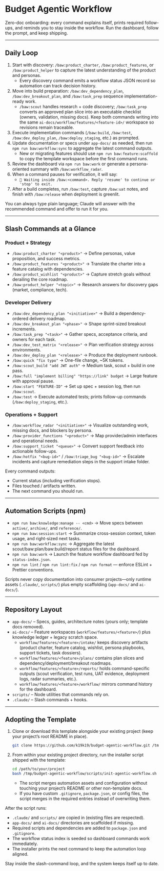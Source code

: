 # Budget Agentic Workflow

Zero-doc onboarding: every command explains itself, prints required follow-ups, and reminds you to stay inside the workflow. Run the dashboard, follow the prompt, and keep shipping.

---

## Daily Loop
1. Start with discovery: `/baw:product_charter`, `/baw:product_features`, or `/baw:product_helper` to capture the latest understanding of the product and personas.
   - Every discovery command emits a workflow status JSON record so automation can track decision history.
2. Move into build preparation: `/baw:dev_dependency_plan`, `/baw:dev_breakout_plan`, and `/baw:task_prep` sequence implementation-ready work.
   - `/baw:scout` handles research + code discovery; `/baw:task_prep` converts an approved plan slice into an executable checklist (owners, validation, missing docs). Keep both commands writing into the same `ai-docs/workflow/features/<feature-id>/` workspace so revisions remain traceable.
3. Execute implementation commands (`/baw:build`, `/baw:test`, `/baw:dev_deploy_plan`, `/baw:deploy_staging`, etc.) as prompted.
4. Update documentation or specs under `app-docs/` as needed, then run `npm run baw:workflow:sync` to aggregate the latest command outputs.
   - New or migrating features should use `npm run baw:feature:scaffold` to copy the template workspace before the first command runs.
5. Review the dashboard via `npm run baw:work` or generate a persona-oriented summary with `/baw:workflow_radar`.
6. When a command pauses for verification, it will say:
   - `🛑 Waiting inside /baw:<command>. Reply 'resume' to continue or 'stop' to exit.`
7. After a build completes, run `/baw:test`, capture `/baw:uat` notes, and finish with `/baw:release` when deployment is greenlit.

You can always type plain language; Claude will answer with the recommended command and offer to run it for you.

---

## Slash Commands at a Glance
### Product + Strategy
- `/baw:product_charter "<product>"` → Define personas, value proposition, and success metrics.
- `/baw:product_features "<product>"` → Translate the charter into a feature catalog with dependencies.
- `/baw:product_wishlist "<product>"` → Capture stretch goals without derailing the core roadmap.
- `/baw:product_helper "<topic>"` → Research answers for discovery gaps (market, compliance, tech).

### Developer Delivery
- `/baw:dev_dependency_plan "<initiative>"` → Build a dependency-ordered delivery roadmap.
- `/baw:dev_breakout_plan "<phase>"` → Shape sprint-sized breakout increments.
- `/baw:task_prep "<task>"` → Gather specs, acceptance criteria, and owners for each task.
- `/baw:dev_test_matrix "<release>"` → Plan verification strategy across environments.
- `/baw:dev_deploy_plan "<release>"` → Produce the deployment runbook.
- `/baw:quick "fix typo"` → One-file change, ~5K tokens.
- `/baw:scout_build "add JWT auth"` → Medium task, scout + build in one pass.
- `/baw:full "implement billing" "https://link" budget` → Large feature with approval pause.
- `/baw:start "FEATURE-ID"` → Set up spec + session log, then run `/baw:scout`.
- `/baw:test` → Execute automated tests; prints follow-up commands (`/baw:deploy_staging`, etc.).

### Operations + Support
- `/baw:workflow_radar "<initiative>"` → Visualize outstanding work, missing docs, and blockers by persona.
- `/baw:provider_functions "<product>"` → Map provider/admin interfaces and operational needs.
- `/baw:support_ticket "<queue>"` → Convert support feedback into actionable follow-ups.
- `/baw:hotfix "<bug-id>"` / `/baw:triage_bug "<bug-id>"` → Escalate incidents and capture remediation steps in the support intake folder.

Every command outputs:
- Current status (including verification stops).
- Files touched / artifacts written.
- The next command you should run.

---

## Automation Scripts (npm)
- `npm run baw:knowledge:manage -- <cmd>` → Move specs between `active/`, `archive/`, and `reference/`.
- `npm run baw:session:start` → Summarize cross-session context, token usage, and right-sized next tasks.
- `npm run baw:workflow:sync` → Aggregate the latest scout/baw:plan/baw:build/report status files for the dashboard.
- `npm run baw:work` → Launch the feature workflow dashboard fed by `status-index.json`.
- `npm run lint` / `npm run lint:fix` / `npm run format` — enforce ESLint + Prettier conventions.

Scripts never copy documentation into consumer projects—only runtime assets (`.claude/`, `scripts/`) plus empty scaffolding (`app-docs/` and `ai-docs/`).

---

## Repository Layout
- `app-docs/` – Specs, guides, architecture notes (yours only; template docs removed).
- `ai-docs/` – Feature workspaces (`workflow/features/<feature>/`) plus knowledge ledger + legacy scratch space.
  - `workflow/features/<feature>/intake/` keeps discovery artifacts (product charter, feature catalog, wishlist, persona playbooks, support tickets, task dossiers).
  - `workflow/features/<feature>/plans/` contains plan slices and dependency/deployment/breakout roadmaps.
  - `workflow/features/<feature>/reports/` holds command-specific outputs (scout verification, test runs, UAT evidence, deployment logs, radar summaries, etc.).
  - `workflow/features/<feature>/workflow/` mirrors command history for the dashboard.
- `scripts/` – Node utilities that commands rely on.
- `.claude/` – Slash commands + hooks.

---

## Adopting the Template
1. Clone or download this template alongside your existing project (keep your project’s root README in place).
   ```bash
   git clone https://github.com/k19k19/budget-agentic-workflow.git /tmp/budget-agentic-workflow
   ```
2. From within your existing project directory, run the installer script shipped with the template:
   ```bash
   cd /path/to/your/project
   bash /tmp/budget-agentic-workflow/scripts/init-agentic-workflow.sh
   ```
   - The script merges automation assets and configuration without touching your project’s README or other non-template docs.
   - If you have custom `.gitignore`, `package.json`, or config files, the script merges in the required entries instead of overwriting them.

After the script runs:
- `.claude/` and `scripts/` are copied in (existing files are respected).
- `app-docs/` and `ai-docs/` directories are scaffolded if missing.
- Required scripts and dependencies are added to `package.json` and `.gitignore`.
- The workflow status index is seeded so dashboard commands work immediately.
- The installer prints the next command to keep the automation loop aligned.

Stay inside the slash-command loop, and the system keeps itself up to date.
